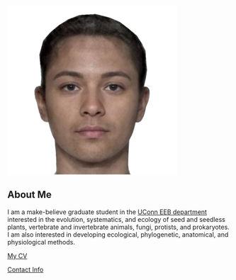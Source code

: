 ![Image of E. E. B. Grad](faceresearch-org-demos-average.png)

## About Me
I am a make-believe graduate student in the [UConn EEB department](https://eeb.uconn.edu) interested in the evolution, systematics, and ecology of seed and seedless plants, vertebrate and invertebrate animals, fungi, protists, and prokaryotes. I am also interested in developing ecological, phylogenetic, anatomical, and physiological methods.

[My CV](PDFs/eeb-grad-cv.pdf)

[Contact Info](contact-info.html)
